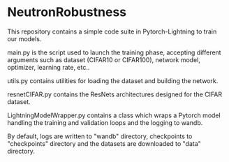# NeutronRobustness

This repository contains a simple code suite in Pytorch-Lightning to train our models.

main.py   is the script used to launch the training phase, accepting different arguments such as
          dataset (CIFAR10 or CIFAR100), network model, optimizer, learning rate, etc..
        
utils.py   contains utilities for loading the dataset and building the network.

resnetCIFAR.py   contains the ResNets architectures designed for the CIFAR dataset.

LightningModelWrapper.py   contains a class which wraps a Pytorch model handling the training and
                           validation loops and the logging to wandb.


By default, logs are written to "wandb" directory, checkpoints to "checkpoints" directory 
and the datasets are downloaded to "data" directory.
